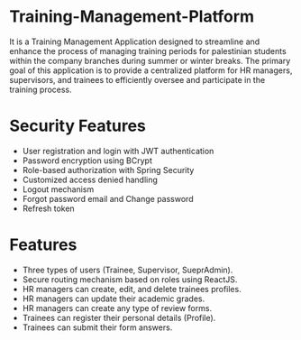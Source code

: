 # Training-Management-Platform
It is a Training Management Application designed to streamline and enhance the process of managing training periods for palestinian students within the company branches during summer or winter breaks.
The primary goal of this application is to provide a centralized platform for HR managers, supervisors, and trainees to efficiently oversee and participate in the training process.


# Security Features
- User registration and login with JWT authentication
- Password encryption using BCrypt
- Role-based authorization with Spring Security
- Customized access denied handling
- Logout mechanism
- Forgot password email and Change password
- Refresh token

# Features
- Three types of users (Trainee, Supervisor, SueprAdmin).
- Secure routing mechanism based on roles using ReactJS.
- HR managers can create, edit, and delete trainees profiles.
- HR managers can update their academic grades.
- HR managers can create any type of review forms.
- Trainees can register their personal details (Profile).
- Trainees can submit their form answers.



